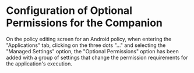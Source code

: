 # Configuration of Optional Permissions for the Companion

On the policy editing screen for an Android policy, when entering the "Applications" tab, clicking on the three dots "..." and selecting the "Managed Settings" option, the "Optional Permissions" option has been added with a group of settings that change the permission requirements for the application's execution.
